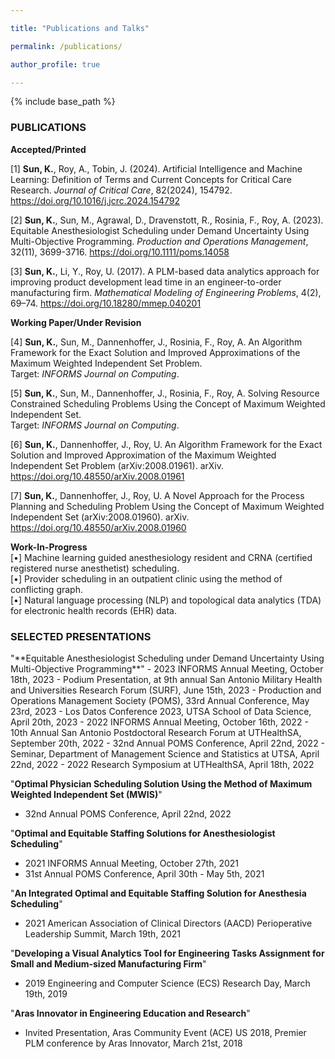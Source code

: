 ```yaml
---

title: "Publications and Talks"

permalink: /publications/

author_profile: true

---
```



{% include base_path %}



<H3>PUBLICATIONS</H3>

**Accepted/Printed**

[1] **Sun, K.**, Roy, A., Tobin, J. (2024). Artificial Intelligence and Machine Learning:
Definition of Terms and Current Concepts for Critical Care Research. *Journal of Critical Care*, 82(2024), 154792. 
<a href="https://doi.org/10.1016/j.jcrc.2024.154792">https://doi.org/10.1016/j.jcrc.2024.154792</a>

[2] **Sun, K.**, Sun, M., Agrawal, D., Dravenstott, R., Rosinia, F., Roy, A. (2023). Equitable Anesthesiologist 
Scheduling under Demand Uncertainty Using Multi-Objective Programming. *Production and Operations Management*, 
32(11), 3699-3716. 
<a href="https://onlinelibrary.wiley.com/doi/10.1111/poms.14058">https://doi.org/10.1111/poms.14058</a>

[3] <b>Sun, K.</b>, Li, Y., Roy, U. (2017). A PLM-based data analytics approach for
improving product development lead time in an engineer-to-order manufacturing firm.
*Mathematical Modeling of Engineering Problems*, 4(2), 69–74. 
<a href="https://www.iieta.org/journals/mmep/paper/10.18280/mmep.040201">https://doi.org/10.18280/mmep.040201</a>

[//]: # (**Submitted/Under Revision**)

[//]: # ([-To be updated-])

**Working Paper/Under Revision**

[4] **Sun, K.**, Sun, M., Dannenhoffer, J., Rosinia, F., Roy, A. An Algorithm Framework for the Exact Solution and
Improved Approximations of the Maximum Weighted Independent Set Problem.\
Target: *INFORMS Journal on Computing*.

[5] **Sun, K.**, Sun, M., Dannenhoffer, J., Rosinia, F., Roy, A. Solving Resource Constrained Scheduling Problems Using 
the Concept of Maximum Weighted Independent Set.\
Target: *INFORMS Journal on Computing*.

[6] **Sun, K.**, Dannenhoffer, J., Roy, U. An Algorithm Framework for the Exact
Solution and Improved Approximation of the Maximum Weighted Independent Set Problem (arXiv:2008.01961). arXiv. <a href="https://doi.org/10.48550/arXiv.2008.01961">https://doi.org/10.48550/arXiv.2008.01961</a>

[7] **Sun, K.**, Dannenhoffer, J., Roy, U. A Novel Approach for the Process
Planning and Scheduling Problem Using the Concept of Maximum Weighted Independent
Set (arXiv:2008.01960). arXiv. <a href="https://doi.org/10.48550/arXiv.2008.01960">https://doi.org/10.48550/arXiv.2008.01960</a>

**Work-In-Progress**\
[•] Machine learning guided anesthesiology resident and CRNA (certified registered nurse anesthetist) scheduling.\
[•] Provider scheduling in an outpatient clinic using the method of conflicting graph.\
[•] Natural language processing (NLP) and topological data analytics (TDA) for
electronic health records (EHR) data.



<H3>SELECTED PRESENTATIONS</H3>
"**Equitable Anesthesiologist Scheduling under Demand Uncertainty Using Multi-Objective Programming**"
- 2023 INFORMS Annual Meeting, October 18th, 2023
- Podium Presentation, at 9th annual San Antonio Military Health and Universities Research Forum (SURF), June 15th, 2023
- Production and Operations Management Society (POMS), 33rd Annual Conference, May 23rd, 2023
- Los Datos Conference 2023, UTSA School of Data Science, April 20th, 2023
- 2022 INFORMS Annual Meeting, October 16th, 2022
- 10th Annual San Antonio Postdoctoral Research Forum at UTHealthSA, September 20th, 2022
- 32nd Annual POMS Conference, April 22nd, 2022
- Seminar, Department of Management Science and Statistics at UTSA, April 22nd, 2022
- 2022 Research Symposium at UTHealthSA, April 18th, 2022

"**Optimal Physician Scheduling Solution Using the Method of Maximum Weighted Independent Set (MWIS)**"
- 32nd Annual POMS Conference, April 22nd, 2022

"**Optimal and Equitable Staffing Solutions for Anesthesiologist Scheduling**"
- 2021 INFORMS Annual Meeting, October 27th, 2021
- 31st Annual POMS Conference, April 30th - May 5th, 2021

"**An Integrated Optimal and Equitable Staffing Solution for Anesthesia Scheduling**"
- 2021 American Association of Clinical Directors (AACD) Perioperative Leadership Summit, March 19th, 2021

"**Developing a Visual Analytics Tool for Engineering Tasks Assignment for Small and Medium-sized Manufacturing Firm**"
- 2019 Engineering and Computer Science (ECS) Research Day, March 19th, 2019

"**Aras Innovator in Engineering Education and Research**"
- Invited Presentation, Aras Community Event (ACE) US 2018, Premier PLM conference by Aras Innovator, March 21st, 2018